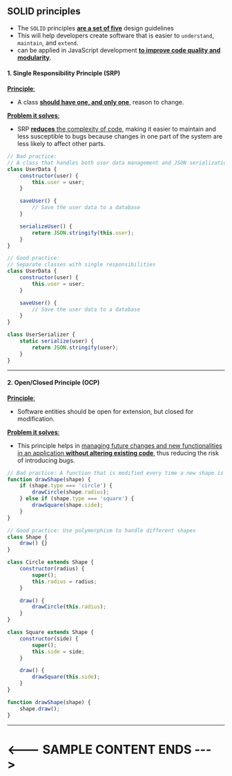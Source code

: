 ## SOLID principles



- The `SOLID` principles <ins>**are a set of five**</ins> design guidelines 
- This will help developers create software that is easier to `understand`, `maintain`, and `extend`.
- can be applied in JavaScript development <ins>**to improve code quality and modularity**</ins>. 

#### 1. Single Responsibility Principle (SRP)

<ins>**Principle**:</ins> 
  - A class <ins>**should have one, and only one**</ins>, reason to change.

<ins>**Problem it solves**:</ins>  
  - SRP <ins>**reduces** the complexity of code</ins>, making it easier to maintain and less susceptible to bugs because changes in one part of the system are less likely to affect other parts.

```js
// Bad practice: 
// A class that handles both user data management and JSON serialization
class UserData {
    constructor(user) {
        this.user = user;
    }

    saveUser() {
        // Save the user data to a database
    }

    serializeUser() {
        return JSON.stringify(this.user);
    }
}

// Good practice: 
// Separate classes with single responsibilities
class UserData {
    constructor(user) {
        this.user = user;
    }

    saveUser() {
        // Save the user data to a database
    }
}

class UserSerializer {
    static serialize(user) {
        return JSON.stringify(user);
    }
}
```
----

#### 2. Open/Closed Principle (OCP)

<ins>**Principle**:</ins> 
  - Software entities should be open for extension, but closed for modification.  

<ins>**Problem it solves**:</ins>  
  -  This principle helps in <ins>managing future changes and new functionalities in an application **without altering existing code**</ins>, thus reducing the risk of introducing bugs.

```js
// Bad practice: A function that is modified every time a new shape is added
function drawShape(shape) {
    if (shape.type === 'circle') {
        drawCircle(shape.radius);
    } else if (shape.type === 'square') {
        drawSquare(shape.side);
    }
}

// Good practice: Use polymorphism to handle different shapes
class Shape {
    draw() {}
}

class Circle extends Shape {
    constructor(radius) {
        super();
        this.radius = radius;
    }

    draw() {
        drawCircle(this.radius);
    }
}

class Square extends Shape {
    constructor(side) {
        super();
        this.side = side;
    }

    draw() {
        drawSquare(this.side);
    }
}

function drawShape(shape) {
    shape.draw();
}
```
---

# <--- SAMPLE CONTENT ENDS --->
